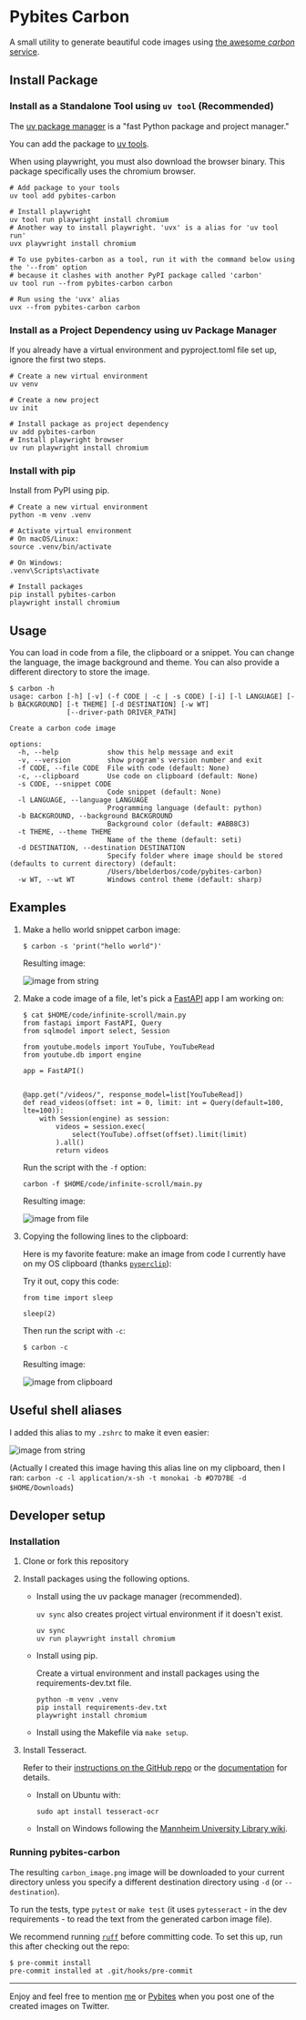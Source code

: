 # Pybites Carbon

A small utility to generate beautiful code images using [the awesome _carbon_ service](https://carbon.now.sh/).

## Install Package

### Install as a Standalone Tool using `uv tool` (Recommended)
The [uv package manager](https://docs.astral.sh/uv/) is a "fast Python package and project manager."

You can add the package to [uv tools](https://docs.astral.sh/uv/guides/tools/).

When using playwright, you must also download the browser binary. This package specifically uses the chromium browser.

```shell
# Add package to your tools
uv tool add pybites-carbon

# Install playwright
uv tool run playwright install chromium
# Another way to install playwright. 'uvx' is a alias for 'uv tool run'
uvx playwright install chromium

# To use pybites-carbon as a tool, run it with the command below using the '--from' option
# because it clashes with another PyPI package called 'carbon'
uv tool run --from pybites-carbon carbon

# Run using the 'uvx' alias
uvx --from pybites-carbon carbon
```

### Install as a Project Dependency using uv Package Manager

If you already have a virtual environment and pyproject.toml file set up, ignore the first two steps.

```shell
# Create a new virtual environment
uv venv

# Create a new project
uv init

# Install package as project dependency
uv add pybites-carbon
# Install playwright browser
uv run playwright install chromium
```

### Install with pip

Install from PyPI using pip.

```shell
# Create a new virtual environment
python -m venv .venv

# Activate virtual environment
# On macOS/Linux:
source .venv/bin/activate

# On Windows:
.venv\Scripts\activate

# Install packages
pip install pybites-carbon
playwright install chromium
```

## Usage

You can load in code from a file, the clipboard or a snippet. You can change the language, the image background and theme. You can also provide a different directory to store the image.

```
$ carbon -h
usage: carbon [-h] [-v] (-f CODE | -c | -s CODE) [-i] [-l LANGUAGE] [-b BACKGROUND] [-t THEME] [-d DESTINATION] [-w WT]
              [--driver-path DRIVER_PATH]

Create a carbon code image

options:
  -h, --help            show this help message and exit
  -v, --version         show program's version number and exit
  -f CODE, --file CODE  File with code (default: None)
  -c, --clipboard       Use code on clipboard (default: None)
  -s CODE, --snippet CODE
                        Code snippet (default: None)
  -l LANGUAGE, --language LANGUAGE
                        Programming language (default: python)
  -b BACKGROUND, --background BACKGROUND
                        Background color (default: #ABB8C3)
  -t THEME, --theme THEME
                        Name of the theme (default: seti)
  -d DESTINATION, --destination DESTINATION
                        Specify folder where image should be stored (defaults to current directory) (default:
                        /Users/bbelderbos/code/pybites-carbon)
  -w WT, --wt WT        Windows control theme (default: sharp)
```

## Examples

1. Make a hello world snippet carbon image:

	```
	$ carbon -s 'print("hello world")'
	```

	Resulting image:

	![image from string](https://pybites-tips.s3.eu-central-1.amazonaws.com/pybites-carbon-example1.png)

2. Make a code image of a file, let's pick a [FastAPI](https://fastapi.tiangolo.com/) app I am working on:

	```
	$ cat $HOME/code/infinite-scroll/main.py
	from fastapi import FastAPI, Query
	from sqlmodel import select, Session

	from youtube.models import YouTube, YouTubeRead
	from youtube.db import engine

	app = FastAPI()


	@app.get("/videos/", response_model=list[YouTubeRead])
	def read_videos(offset: int = 0, limit: int = Query(default=100, lte=100)):
		with Session(engine) as session:
			videos = session.exec(
				select(YouTube).offset(offset).limit(limit)
			).all()
			return videos
	```

	Run the script with the `-f` option:

	```
	carbon -f $HOME/code/infinite-scroll/main.py
	```

	Resulting image:

	![image from file](https://pybites-tips.s3.eu-central-1.amazonaws.com/pybites-carbon-example2.png)

3. Copying the following lines to the clipboard:

	Here is my favorite feature: make an image from code I currently have on my OS clipboard (thanks [`pyperclip`](https://pypi.org/project/pyperclip/)):

	Try it out, copy this code:

	```
	from time import sleep

	sleep(2)
	```

	Then run the script with `-c`:

	```
	$ carbon -c
	```

	Resulting image:

	![image from clipboard](https://pybites-tips.s3.eu-central-1.amazonaws.com/pybites-carbon-example3.png)

## Useful shell aliases

I added this alias to my `.zshrc` to make it even easier:

![image from string](https://pybites-tips.s3.eu-central-1.amazonaws.com/pybites-carbon-shell-alias.png)

(Actually I created this image having this alias line on my clipboard, then I ran: `carbon -c -l application/x-sh -t monokai -b #D7D7BE -d $HOME/Downloads`)

## Developer setup

### Installation
1. Clone or fork this repository

2. Install packages using the following options.
	- Install using the uv package manager (recommended).

		`uv sync` also creates project virtual environment if it doesn't exist.
		```shell
		uv sync
		uv run playwright install chromium
		```
	- Install using pip.

		Create a virtual environment and install packages using the requirements-dev.txt file.
		```shell
		python -m venv .venv
		pip install requirements-dev.txt
		playwright install chromium
		```
	- Install using the Makefile via `make setup`.

3. Install Tesseract.

	Refer to their [instructions on the GitHub repo](https://github.com/tesseract-ocr/tesseract#installing-tesseract) or the [documentation](https://tesseract-ocr.github.io/tessdoc/Installation.html) for details.

	- Install on Ubuntu with:
		```
		sudo apt install tesseract-ocr
		```

	- Install on Windows following the [Mannheim University Library wiki](https://github.com/UB-Mannheim/tesseract/wiki).

### Running pybites-carbon
The resulting `carbon_image.png` image will be downloaded to your current directory unless you specify a different destination directory using `-d` (or `--destination`).

To run the tests, type `pytest` or `make test` (it uses `pytesseract` - in the dev requirements - to read the text from the generated carbon image file).

We recommend running [`ruff`](https://docs.astral.sh/ruff/) before committing code. To set this up, run this after checking out the repo:

```
$ pre-commit install
pre-commit installed at .git/hooks/pre-commit
```

---

Enjoy and feel free to mention [me](https://twitter.com/bbelderbos) or [Pybites](https://twitter.com/pybites) when you post one of the created images on Twitter.
